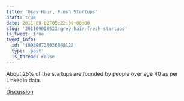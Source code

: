 ```yaml
---
title: 'Grey Hair, Fresh Startups'
draft: true
date: 2011-09-02T05:22:39+00:00
slug: '201109020522-grey-hair-fresh-startups'
is_tweet: true
tweet_info:
  id: '109390739036848128'
  type: 'post'
  is_thread: False
---
```




About 25% of the startups are founded by people over age 40 as per LinkedIn data.

[Discussion](https://x.com/sytelus/status/109390739036848128)
